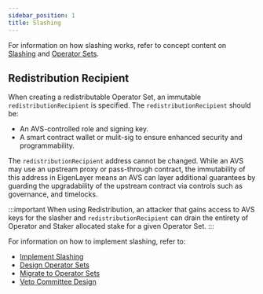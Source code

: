 ```yaml
---
sidebar_position: 1
title: Slashing
---
```


For information on how slashing works, refer to concept content on [Slashing](../../../eigenlayer/concepts/slashing/slashing-concept.md) and
[Operator Sets](../../../eigenlayer/concepts/operator-sets/operator-sets-concept).

## Redistribution Recipient

When creating a redistributable Operator Set, an immutable `redistributionRecipient` is specified. The `redistributionRecipient`
should be:
* An AVS-controlled role and signing key.
* A smart contract wallet or mulit-sig to ensure enhanced security and programmability.

The `redistributionRecipient` address cannot be changed. While an AVS may use an upstream proxy or pass-through contract, 
the immutability of this address in EigenLayer means an AVS can layer additional guarantees by guarding the upgradability 
of the upstream contract via controls such as governance, and timelocks.

:::important
When using Redistribution, an attacker that gains access to AVS keys for the slasher and `redistributionRecipient` can drain
the entirety of Operator and Staker allocated stake for a given Operator Set.
:::

For information on how to implement slashing, refer to: 
* [Implement Slashing](../../HowTo/build/slashing/implement-slashing)
* [Design Operator Sets](../../HowTo/build/operator-sets/design-operator-set.md)
* [Migrate to Operator Sets](../../HowTo/build/operator-sets/migrate-to-operatorsets.md)
* [Veto Committee Design](../../HowTo/build/slashing/slashing-veto-committee-design.md)